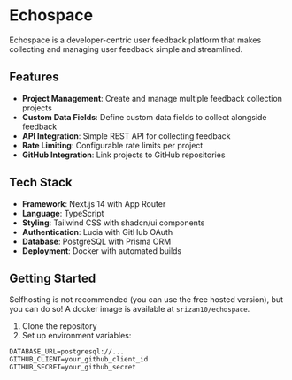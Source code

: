 # Echospace

Echospace is a developer-centric user feedback platform that makes collecting and managing user feedback simple and streamlined.

## Features

- **Project Management**: Create and manage multiple feedback collection projects
- **Custom Data Fields**: Define custom data fields to collect alongside feedback
- **API Integration**: Simple REST API for collecting feedback
- **Rate Limiting**: Configurable rate limits per project
- **GitHub Integration**: Link projects to GitHub repositories

## Tech Stack

- **Framework**: Next.js 14 with App Router
- **Language**: TypeScript
- **Styling**: Tailwind CSS with shadcn/ui components
- **Authentication**: Lucia with GitHub OAuth
- **Database**: PostgreSQL with Prisma ORM
- **Deployment**: Docker with automated builds

## Getting Started
Selfhosting is not recommended (you can use the free hosted version), but you can do so! A docker image is available at `srizan10/echospace`.

1. Clone the repository
2. Set up environment variables:
```env
DATABASE_URL=postgresql://...
GITHUB_CLIENT=your_github_client_id
GITHUB_SECRET=your_github_secret
```
